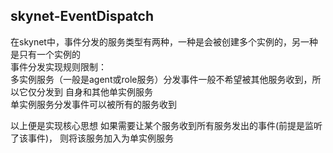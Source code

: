 ## skynet-EventDispatch
在skynet中，事件分发的服务类型有两种，一种是会被创建多个实例的，另一种是只有一个实例的  
事件分发实现规则限制：  
多实例服务（一般是agent或role服务）分发事件一般不希望被其他服务收到，所以它仅分发到 自身和其他单实例服务  
单实例服务分发事件可以被所有的服务收到  

以上便是实现核心思想
如果需要让某个服务收到所有服务发出的事件(前提是监听了该事件)， 则将该服务加入为单实例服务
